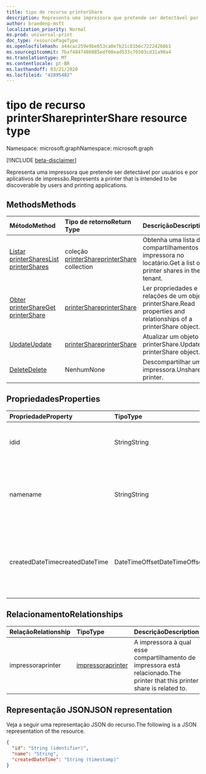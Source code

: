 ```yaml
---
title: tipo de recurso printerShare
description: Representa uma impressora que pretende ser detectável por usuários e por aplicativos de impressão.
author: braedenp-msft
localization_priority: Normal
ms.prod: universal-print
doc_type: resourcePageType
ms.openlocfilehash: a44cac259e9be653ca0e7b21c81b6c72224268b1
ms.sourcegitcommit: 7baf4847486885edf08ead533c76503cd31a98a4
ms.translationtype: MT
ms.contentlocale: pt-BR
ms.lasthandoff: 03/21/2020
ms.locfileid: "42895482"
---
```

# <a name="printershare-resource-type"></a><span data-ttu-id="47827-103">tipo de recurso printerShare</span><span class="sxs-lookup"><span data-stu-id="47827-103">printerShare resource type</span></span>

<span data-ttu-id="47827-104">Namespace: microsoft.graph</span><span class="sxs-lookup"><span data-stu-id="47827-104">Namespace: microsoft.graph</span></span>

[!INCLUDE [beta-disclaimer](../../includes/beta-disclaimer.md)]

<span data-ttu-id="47827-105">Representa uma impressora que pretende ser detectável por usuários e por aplicativos de impressão.</span><span class="sxs-lookup"><span data-stu-id="47827-105">Represents a printer that is intended to be discoverable by users and printing applications.</span></span>

## <a name="methods"></a><span data-ttu-id="47827-106">Methods</span><span class="sxs-lookup"><span data-stu-id="47827-106">Methods</span></span>

| <span data-ttu-id="47827-107">Método</span><span class="sxs-lookup"><span data-stu-id="47827-107">Method</span></span>       | <span data-ttu-id="47827-108">Tipo de retorno</span><span class="sxs-lookup"><span data-stu-id="47827-108">Return Type</span></span> | <span data-ttu-id="47827-109">Descrição</span><span class="sxs-lookup"><span data-stu-id="47827-109">Description</span></span> |
|:-------------|:------------|:------------|
| [<span data-ttu-id="47827-110">Listar printerShares</span><span class="sxs-lookup"><span data-stu-id="47827-110">List printerShares</span></span>](../api/print-list-printershares.md) | <span data-ttu-id="47827-111">coleção [printerShare](printershare.md)</span><span class="sxs-lookup"><span data-stu-id="47827-111">[printerShare](printershare.md) collection</span></span> | <span data-ttu-id="47827-112">Obtenha uma lista de compartilhamentos de impressora no locatário.</span><span class="sxs-lookup"><span data-stu-id="47827-112">Get a list of printer shares in the tenant.</span></span> |
| [<span data-ttu-id="47827-113">Obter printerShare</span><span class="sxs-lookup"><span data-stu-id="47827-113">Get printerShare</span></span>](../api/printershare-get.md) | [<span data-ttu-id="47827-114">printerShare</span><span class="sxs-lookup"><span data-stu-id="47827-114">printerShare</span></span>](printershare.md) | <span data-ttu-id="47827-115">Ler propriedades e relações de um objeto printerShare.</span><span class="sxs-lookup"><span data-stu-id="47827-115">Read properties and relationships of a printerShare object.</span></span> |
| [<span data-ttu-id="47827-116">Update</span><span class="sxs-lookup"><span data-stu-id="47827-116">Update</span></span>](../api/printershare-update.md) | [<span data-ttu-id="47827-117">printerShare</span><span class="sxs-lookup"><span data-stu-id="47827-117">printerShare</span></span>](printershare.md) | <span data-ttu-id="47827-118">Atualizar um objeto printerShare.</span><span class="sxs-lookup"><span data-stu-id="47827-118">Update a printerShare object.</span></span> |
| [<span data-ttu-id="47827-119">Delete</span><span class="sxs-lookup"><span data-stu-id="47827-119">Delete</span></span>](../api/printershare-delete.md) | <span data-ttu-id="47827-120">Nenhum</span><span class="sxs-lookup"><span data-stu-id="47827-120">None</span></span> | <span data-ttu-id="47827-121">Descompartilhar uma impressora.</span><span class="sxs-lookup"><span data-stu-id="47827-121">Unshare a printer.</span></span> |

## <a name="properties"></a><span data-ttu-id="47827-122">Propriedades</span><span class="sxs-lookup"><span data-stu-id="47827-122">Properties</span></span>
| <span data-ttu-id="47827-123">Propriedade</span><span class="sxs-lookup"><span data-stu-id="47827-123">Property</span></span>     | <span data-ttu-id="47827-124">Tipo</span><span class="sxs-lookup"><span data-stu-id="47827-124">Type</span></span>        | <span data-ttu-id="47827-125">Descrição</span><span class="sxs-lookup"><span data-stu-id="47827-125">Description</span></span> |
|:-------------|:------------|:------------|
|<span data-ttu-id="47827-126">id</span><span class="sxs-lookup"><span data-stu-id="47827-126">id</span></span>|<span data-ttu-id="47827-127">String</span><span class="sxs-lookup"><span data-stu-id="47827-127">String</span></span>| <span data-ttu-id="47827-128">O identificador do printerShare.</span><span class="sxs-lookup"><span data-stu-id="47827-128">The printerShare's identifier.</span></span> <span data-ttu-id="47827-129">Somente leitura.</span><span class="sxs-lookup"><span data-stu-id="47827-129">Read-only.</span></span>|
|<span data-ttu-id="47827-130">name</span><span class="sxs-lookup"><span data-stu-id="47827-130">name</span></span>|<span data-ttu-id="47827-131">String</span><span class="sxs-lookup"><span data-stu-id="47827-131">String</span></span>|<span data-ttu-id="47827-132">O nome do compartilhamento de impressora que os clientes de impressão devem exibir.</span><span class="sxs-lookup"><span data-stu-id="47827-132">The name of the printer share that print clients should display.</span></span>|
|<span data-ttu-id="47827-133">createdDateTime</span><span class="sxs-lookup"><span data-stu-id="47827-133">createdDateTime</span></span>|<span data-ttu-id="47827-134">DateTimeOffset</span><span class="sxs-lookup"><span data-stu-id="47827-134">DateTimeOffset</span></span>|<span data-ttu-id="47827-135">O DateTimeOffset quando o compartilhamento da impressora foi criado.</span><span class="sxs-lookup"><span data-stu-id="47827-135">The DateTimeOffset when the printer share was created.</span></span> <span data-ttu-id="47827-136">Somente leitura.</span><span class="sxs-lookup"><span data-stu-id="47827-136">Read-only.</span></span>|

## <a name="relationships"></a><span data-ttu-id="47827-137">Relacionamento</span><span class="sxs-lookup"><span data-stu-id="47827-137">Relationships</span></span>
| <span data-ttu-id="47827-138">Relação</span><span class="sxs-lookup"><span data-stu-id="47827-138">Relationship</span></span> | <span data-ttu-id="47827-139">Tipo</span><span class="sxs-lookup"><span data-stu-id="47827-139">Type</span></span>        | <span data-ttu-id="47827-140">Descrição</span><span class="sxs-lookup"><span data-stu-id="47827-140">Description</span></span> |
|:-------------|:------------|:------------|
|<span data-ttu-id="47827-141">impressora</span><span class="sxs-lookup"><span data-stu-id="47827-141">printer</span></span>|[<span data-ttu-id="47827-142">impressora</span><span class="sxs-lookup"><span data-stu-id="47827-142">printer</span></span>](printer.md)|<span data-ttu-id="47827-143">A impressora à qual esse compartilhamento de impressora está relacionado.</span><span class="sxs-lookup"><span data-stu-id="47827-143">The printer that this printer share is related to.</span></span> |

## <a name="json-representation"></a><span data-ttu-id="47827-144">Representação JSON</span><span class="sxs-lookup"><span data-stu-id="47827-144">JSON representation</span></span>

<span data-ttu-id="47827-145">Veja a seguir uma representação JSON do recurso.</span><span class="sxs-lookup"><span data-stu-id="47827-145">The following is a JSON representation of the resource.</span></span>

<!-- {
  "blockType": "resource",
  "optionalProperties": [

  ],
  "@odata.type": "microsoft.graph.printerShare",
  "keyProperty": "id",
  "baseType":"microsoft.graph.entity"
}-->

```json
{
  "id": "String (identifier)",
  "name": "String",
  "createdDateTime": "String (timestamp)"
}
```

<!-- uuid: 8fcb5dbc-d5aa-4681-8e31-b001d5168d79
2015-10-25 14:57:30 UTC -->
<!-- {
  "type": "#page.annotation",
  "description": "printerShare resource",
  "keywords": "",
  "section": "documentation",
  "tocPath": ""
}-->